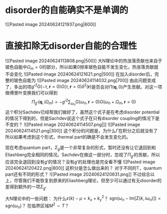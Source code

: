 # disorder的自能确实不是单调的
![[Pasted image 20240624121937.png|600]]

# 直接扣除无disorder自能的合理性
![[Pasted image 20240624113808.png|500]]
大N理论中的热涨落贡献也来自于玻色自能中$\Omega_m = 0$的部分，所以如果0频率玻色自能不发生变化，热涨落贡献就不会变化
![[Pasted image 20240624121621.png|500]]
在加入disorder后，完整的玻色自能为
![[Pasted image 20240624114032.png|700]]
由此问题变成了，多出的项$g'^2 G(-\tau, \mathbf{r} = 0) G(\tau, \mathbf{r}=0) \delta^2(\mathbf{r})$是否会对$\Pi(\mathbf{q}, 0)$产生贡献。对这一项做傅里叶变换我们可以得到
$$
\Pi_{g'}(\mathbf{q}, i\Omega_m) = -g'^2 \sum_{\omega_n} G(\omega_n, \mathbf{r}=0) G(\omega_n + \Omega_m, \mathbf{r}=0)
$$
这个积分Sachdev已经帮我们做好了，虽然这个式子是在考虑disorder potential的情况下得到的，但是Sachdev说这个式子在只有disorder coupling的情况下是不变的？
![[Pasted image 20240624114507.png|]]
![[Pasted image 20240624114521.png|300]]
这个积分的问题是，为什么$\Gamma$在积分之后就没有了
所以如果考虑到这个形式，thermal part的确是不会发生变化的。

现在考虑quantum part，$\Sigma_g$是一个非常复杂的形式，暂时还没有让它退回到和Eliashberg完全相同的情况。Sachdev在做这一部分时，忽视了$\Pi_{g'}$的贡献，所以应该完全退回到没有$g'$的情况？没有$g'$的处理也是完全看不懂
![[Pasted image 20240624120422.png|800]]
这积分是怎么做出来的？
对于不同的T，quantum part还有不同的形式？
![[Pasted image 20240624120631.png]]
不过综合以上，尽管我们不能恢复到原来的Eliashberg理论，但至少可以通过有无disorder的差得到额外的一项$\Sigma_{g'}$

大N理论中的一些问题：
为什么$\varepsilon(k) - \mu = k_x + k_y^2$？
$\mathrm{sgn}(\omega_n - \mathrm{Im}[\Sigma(k, i\omega_n)]) = \mathrm{sgn}(\omega_n)$？
在临界区域$M^2 \sim T$？
